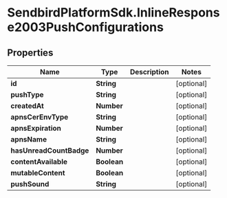 # SendbirdPlatformSdk.InlineResponse2003PushConfigurations

## Properties

Name | Type | Description | Notes
------------ | ------------- | ------------- | -------------
**id** | **String** |  | [optional] 
**pushType** | **String** |  | [optional] 
**createdAt** | **Number** |  | [optional] 
**apnsCerEnvType** | **String** |  | [optional] 
**apnsExpiration** | **Number** |  | [optional] 
**apnsName** | **String** |  | [optional] 
**hasUnreadCountBadge** | **Number** |  | [optional] 
**contentAvailable** | **Boolean** |  | [optional] 
**mutableContent** | **Boolean** |  | [optional] 
**pushSound** | **String** |  | [optional] 


